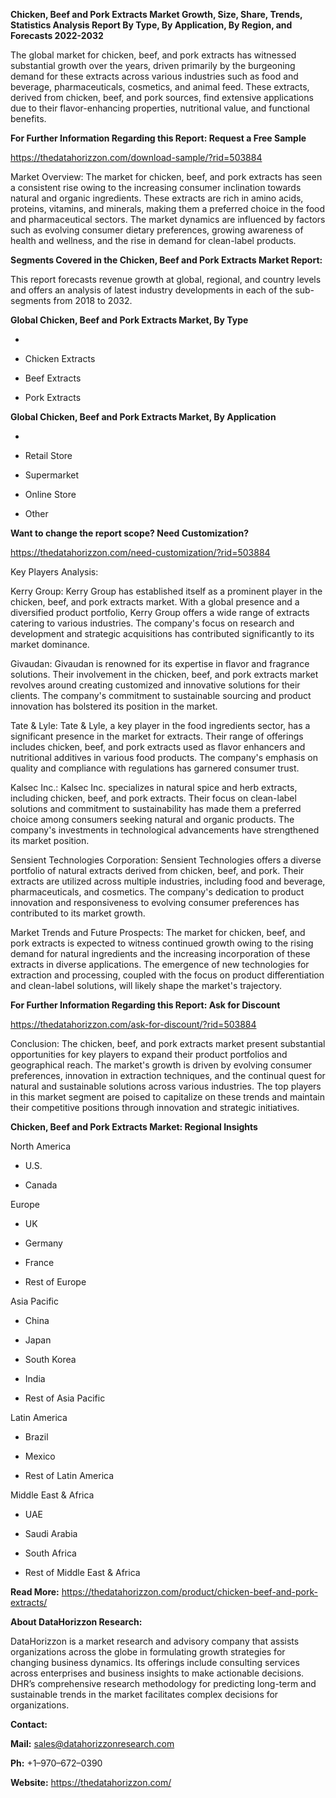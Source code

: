 **Chicken, Beef and Pork Extracts Market Growth, Size, Share, Trends,
Statistics Analysis Report By Type, By Application, By Region, and
Forecasts 2022-2032**

The global market for chicken, beef, and pork extracts has witnessed
substantial growth over the years, driven primarily by the burgeoning
demand for these extracts across various industries such as food and
beverage, pharmaceuticals, cosmetics, and animal feed. These extracts,
derived from chicken, beef, and pork sources, find extensive
applications due to their flavor-enhancing properties, nutritional
value, and functional benefits.

**For Further Information Regarding this Report: Request a Free Sample**

<https://thedatahorizzon.com/download-sample/?rid=503884>

Market Overview: The market for chicken, beef, and pork extracts has
seen a consistent rise owing to the increasing consumer inclination
towards natural and organic ingredients. These extracts are rich in
amino acids, proteins, vitamins, and minerals, making them a preferred
choice in the food and pharmaceutical sectors. The market dynamics are
influenced by factors such as evolving consumer dietary preferences,
growing awareness of health and wellness, and the rise in demand for
clean-label products.

**Segments Covered in the Chicken, Beef and Pork Extracts Market
Report:**

This report forecasts revenue growth at global, regional, and country
levels and offers an analysis of latest industry developments in each of
the sub-segments from 2018 to 2032.

**Global Chicken, Beef and Pork Extracts Market, By Type**

-   

-   Chicken Extracts

-   Beef Extracts

-   Pork Extracts

**Global Chicken, Beef and Pork Extracts Market, By Application**

-   

-   Retail Store

-   Supermarket

-   Online Store

-   Other

**Want to change the report scope? Need Customization?**

<https://thedatahorizzon.com/need-customization/?rid=503884>

Key Players Analysis:

Kerry Group: Kerry Group has established itself as a prominent player in
the chicken, beef, and pork extracts market. With a global presence and
a diversified product portfolio, Kerry Group offers a wide range of
extracts catering to various industries. The company's focus on research
and development and strategic acquisitions has contributed significantly
to its market dominance.

Givaudan: Givaudan is renowned for its expertise in flavor and fragrance
solutions. Their involvement in the chicken, beef, and pork extracts
market revolves around creating customized and innovative solutions for
their clients. The company's commitment to sustainable sourcing and
product innovation has bolstered its position in the market.

Tate & Lyle: Tate & Lyle, a key player in the food ingredients sector,
has a significant presence in the market for extracts. Their range of
offerings includes chicken, beef, and pork extracts used as flavor
enhancers and nutritional additives in various food products. The
company's emphasis on quality and compliance with regulations has
garnered consumer trust.

Kalsec Inc.: Kalsec Inc. specializes in natural spice and herb extracts,
including chicken, beef, and pork extracts. Their focus on clean-label
solutions and commitment to sustainability has made them a preferred
choice among consumers seeking natural and organic products. The
company's investments in technological advancements have strengthened
its market position.

Sensient Technologies Corporation: Sensient Technologies offers a
diverse portfolio of natural extracts derived from chicken, beef, and
pork. Their extracts are utilized across multiple industries, including
food and beverage, pharmaceuticals, and cosmetics. The company's
dedication to product innovation and responsiveness to evolving consumer
preferences has contributed to its market growth.

Market Trends and Future Prospects: The market for chicken, beef, and
pork extracts is expected to witness continued growth owing to the
rising demand for natural ingredients and the increasing incorporation
of these extracts in diverse applications. The emergence of new
technologies for extraction and processing, coupled with the focus on
product differentiation and clean-label solutions, will likely shape the
market's trajectory.

**For Further Information Regarding this Report: Ask for Discount**

<https://thedatahorizzon.com/ask-for-discount/?rid=503884>

Conclusion: The chicken, beef, and pork extracts market present
substantial opportunities for key players to expand their product
portfolios and geographical reach. The market's growth is driven by
evolving consumer preferences, innovation in extraction techniques, and
the continual quest for natural and sustainable solutions across various
industries. The top players in this market segment are poised to
capitalize on these trends and maintain their competitive positions
through innovation and strategic initiatives.

**Chicken, Beef and Pork Extracts Market: Regional Insights**

North America

-   U.S.

-   Canada

Europe

-   UK

-   Germany

-   France

-   Rest of Europe

Asia Pacific

-   China

-   Japan

-   South Korea

-   India

-   Rest of Asia Pacific

Latin America

-   Brazil

-   Mexico

-   Rest of Latin America

Middle East & Africa

-   UAE

-   Saudi Arabia

-   South Africa

-   Rest of Middle East & Africa

**Read More:**
<https://thedatahorizzon.com/product/chicken-beef-and-pork-extracts/>

**About DataHorizzon Research:**

DataHorizzon is a market research and advisory company that assists
organizations across the globe in formulating growth strategies for
changing business dynamics. Its offerings include consulting services
across enterprises and business insights to make actionable decisions.
DHR’s comprehensive research methodology for predicting long-term and
sustainable trends in the market facilitates complex decisions for
organizations.

**Contact:**

**Mail:** <sales@datahorizzonresearch.com>

**Ph:** +1–970–672–0390

**Website:** <https://thedatahorizzon.com/>
